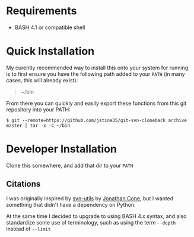# Requirements

 - BASH 4.1 or compatible shell

# Quick Installation

My curently recommended way to install this onto your system for running is to first ensure
you have the following path added to your `PATH` (in many cases, this will already exist):

> ~/bin

From there you can quickly and easily export these functions from this git repository into
your PATH:

```
$ git --remote=https://github.com/jstine35/git-svn-cloneback archive master | tar -x -C ~/bin
```

# Developer Installation

Clone this somewhere, and add that dir to your `PATH`

## Citations

I was originally inspired by [svn-utils](https://github.com/jonathancone/svn-utils)
by [Jonathan Cone](https://github.com/jonathancone), but I wanted something that didn't have
a dependency on Python.

At the same time I decided to upgrade to using BASH 4.x syntax, and also standardize some use
of terminology, such as using the term `--depth` instead of `--limit`

